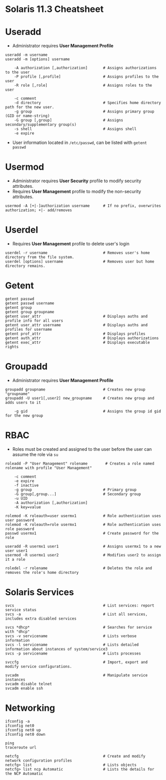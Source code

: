 Solaris 11.3 Cheatsheet
=======================

# Useradd
- Administrator requires **User Management Profile**
```
useradd -m username
useradd -m [options] username

    -A authorization [,authorization]       # Assigns authorizations to the user
    -P profile [,profile]                   # Assigns profiles to the user
    -R role [,role]                         # Assigns roles to the user

    -c comment
    -d directory                            # Specifies home directory path for the new user.
    -g group                                # Assigns primary group (GID or name-string)
    -G group [,group]                       # Assigns secondary/supplementary group(s)
    -s shell                                # Assigns shell
    -e expire
```
- User information located in `/etc/passwd`, can be listed with `getent passwd`

# Usermod
- Administrator requires **User Security** profile to modify security attributes.
- Requires **User Management** profile to modify the non-security attributes.
```
usermod -A [+|-]authorization username      # If no prefix, overwrites authorization; +|- add/removes
```

# Userdel
- Requires **User Management** profile to delete user's login
```
userdel -r username                         # Removes user's home directory from the file system.
userdel [options] username                  # Removes user but home directory remains.
```

# Getent
```
getent passwd
getent passwd username
getent group
getent group groupname
getent user_attr                            # Displays auths and profile info for all users
getent user_attr username                   # Displays auths and profiles for username
getent prof_attr                            # Displays profiles
getent auth_attr                            # Displays authorizations
getent exec_attr                            # Displays executable rights

```

# Groupadd
- Administrator requires **User Management Profile**
```
groupadd groupname                          # Creates new group "groupname"
groupadd -U user1[,user2] new_groupname     # Creates new group and adds users to it

    -g gid                                  # Assigns the group id gid for the new group

```
# RBAC
- Roles must be created and assigned to the user before the user can assume the role via `su`

```
roleadd -P "User Management" rolename        # Creates a role named rolename with profile "User Management"

    -c comment
    -e expire
    -f inactive
    -g group                                # Primary group
    -G group[,group...]                     # Secondary group
    -u UID
    -A authorization [,authorization]
    -K key=value

rolemod -K roleauth=user usermx1            # Role authentication uses user password
rolemod -K roleauth=role usermx1            # Role authentication uses role password
passwd usermx1                              # Create password for the role

useradd -R usermx1 user1                    # Assigns usermx1 to a new user user1
usermod -R usermx1 user2                    # Modifies user2 to assign it a role

roledel -r rolename                         # Deletes the role and removes the role's home directory
```

# Solaris Services

```
svcs                                        # List services: report service status
svcs -a                                     # List all services, includes extra disabled services

svcs *dhcp*                                 # Searches for service with "dhcp"
svcs -v servicename                         # Lists verbose information
svcs -l servicename                         # Lists detailed information about instances of system/service3
svcs -p servicename                         # Lists processes

svccfg                                      # Import, export and modify service configurations.

svcadm                                      # Manipulate service instances
svcadm disable telnet
svcadm enable ssh
```
# Networking

```
ifconfig -a
ifconfig net0
ifconfig net0 up
ifconfig net0 down

ping
traceroute url

netcfg                                      # Create and modify network configuration profiles
netcfg> list                                # Lists objects
netcfg> list ncp Automatic                  # Lists the details for the NCP Automatic
```

